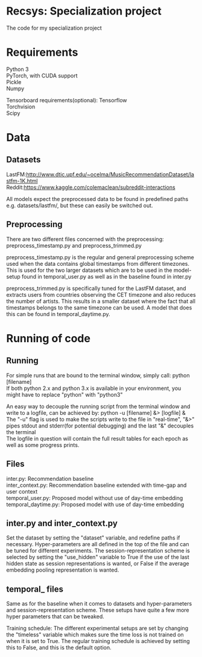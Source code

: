 # Recsys: Specialization project
The code for my specialization project

# Requirements
Python 3  
PyTorch, with CUDA support  
Pickle  
Numpy  

Tensorboard requirements(optional):
Tensorflow  
Torchvision  
Scipy  

# Data

## Datasets

LastFM:http://www.dtic.upf.edu/~ocelma/MusicRecommendationDataset/lastfm-1K.html  
Reddit:https://www.kaggle.com/colemaclean/subreddit-interactions

All models expect the preprocessed data to be found in predefined paths e.g. datasets/lastfm/, but these can easily be switched out. 


## Preprocessing
There are two different files concerned with the preprocessing: preprocess_timestamp.py and preprocess_trimmed.py

preprocess_timestamp.py is the regular and general preprocessing scheme used when the data contains global timestamps from different timezones. This is used for the two larger datasets which are to be used in the model-setup found in temporal_user.py as well as in the baseline found in inter.py

preprocess_trimmed.py is specifically tuned for the LastFM dataset, and extracts users from countries observing the CET timezone and also reduces the number of artists. This results in a smaller dataset where the fact that all timestamps belongs to the same timezone can be used. A model that does this can be found in temporal_daytime.py.


# Running of code

## Running
For simple runs that are bound to the terminal window, simply call: python [filename]  
If both python 2.x and python 3.x is available in your environment, you might have to replace "python" with "python3"

An easy way to decouple the running script from the terminal window and write to a logfile, can be achieved by: python -u [filename] &> [logfile] &  
The "-u" flag is used to make the scripts write to the file in "real-time", "&>" pipes stdout and stderr(for potential debugging) and the last "&" decouples the terminal  
The logfile in question will contain the full result tables for each epoch as well as some progress prints.

## Files
inter.py: Recommendation baseline  
inter_context.py: Recommendation baseline extended with time-gap and user context  
temporal_user.py: Proposed model without use of day-time embedding  
temporal_daytime.py: Proposed model with use of day-time embedding  

## inter.py and inter_context.py
Set the dataset by setting the "dataset" variable, and redefine paths if necessary. Hyper-parameters are all defined in the top of the file and can be tuned for different experiments. The session-representation scheme is selected by setting the "use_hidden" variable to True if the use of the last hidden state as session representations is wanted, or False if the average embedding pooling representation is wanted.

## temporal_ files
Same as for the baseline when it comes to datasets and hyper-parameters and session-representation scheme. These setups have quite a few more hyper parameters that can be tweaked.

Training schedule: The different experimental setups are set by changing the "timeless" variable which makes sure the time loss is not trained on when it is set to True. The regular training schedule is achieved by setting this to False, and this is the default option. 
